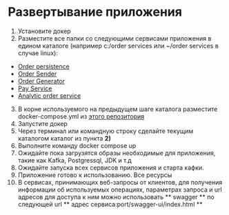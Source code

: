 # Развертывание приложения
1. Установите докер
2. Разместите все папки со следующими сервисами приложения в едином каталоге (например c:/order services или ~/order services в случае linux):
- [Order persistence](https://github.com/temkarus0070/OrderPersistence)
- [Order Sender](https://github.com/temkarus0070/OrderSender)
- [Order Generator](https://github.com/temkarus0070/OrderGenerator)
- [Pay Service](https://github.com/temkarus0070/PayService)
- [Analytic order service](https://github.com/temkarus0070/analyticOrderService)
3. В корне используемого на предыдущем шаге каталога разместите docker-compose.yml из [этого репозитория](https://github.com/temkarus0070/orderServicesContainer)
3. Запустите докер
4. Через терминал или командную строку сделайте текущим каталогом каталог из пункта **2)**
5. Выполните команду docker compose up
6. Ожидайте пока загрузятся образы необходимые для приложения, такие как Kafka, Postgressql, JDK и т.д
7. Ожидайте запуска всех сервисов приложения и старта кафки.
8. Приложение готово к использованию. Все ресурсы 
9. В сервисах, принимающих веб-запросы от клиентов, для получения информации об используемых операциях, параметрах запроса и url адресов для доступа к ним можно использовать ** swagger ** по следующей url ** адрес сервиса:port/swagger-ui/index.html **
